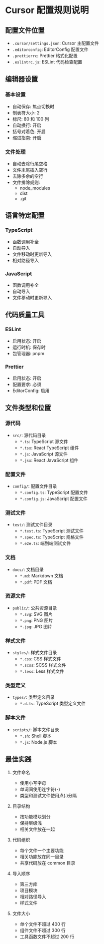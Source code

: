 # Cursor 配置规则说明

## 配置文件位置

- `.cursor/settings.json`: Cursor 主配置文件
- `.editorconfig`: EditorConfig 配置文件
- `.prettierrc`: Prettier 格式化配置
- `.eslintrc.js`: ESLint 代码检查配置

## 编辑器设置

### 基本设置

- 自动保存: 焦点切换时
- 制表符大小: 2
- 标尺: 80 和 100 列
- 自动换行: 开启
- 括号对着色: 开启
- 缩进指南: 开启

### 文件处理

- 自动去除行尾空格
- 文件末尾插入空行
- 去除多余的空行
- 文件排除规则:
  - node_modules
  - dist
  - .git

## 语言特定配置

### TypeScript

- 函数调用补全
- 自动导入
- 文件移动时更新导入
- 相对路径导入

### JavaScript

- 函数调用补全
- 自动导入
- 文件移动时更新导入

## 代码质量工具

### ESLint

- 启用状态: 开启
- 运行时机: 保存时
- 包管理器: pnpm

### Prettier

- 启用状态: 开启
- 配置要求: 必须
- EditorConfig: 启用

## 文件类型和位置

### 源代码

- `src/`: 源代码目录
  - `*.ts`: TypeScript 源文件
  - `*.tsx`: React TypeScript 组件
  - `*.js`: JavaScript 源文件
  - `*.jsx`: React JavaScript 组件

### 配置文件

- `config/`: 配置文件目录
  - `*.config.ts`: TypeScript 配置文件
  - `*.config.js`: JavaScript 配置文件

### 测试文件

- `test/`: 测试文件目录
  - `*.test.ts`: TypeScript 测试文件
  - `*.spec.ts`: TypeScript 规格文件
  - `*.e2e.ts`: 端到端测试文件

### 文档

- `docs/`: 文档目录
  - `*.md`: Markdown 文档
  - `*.pdf`: PDF 文档

### 资源文件

- `public/`: 公共资源目录
  - `*.svg`: SVG 图片
  - `*.png`: PNG 图片
  - `*.jpg`: JPG 图片

### 样式文件

- `styles/`: 样式文件目录
  - `*.css`: CSS 样式文件
  - `*.scss`: SCSS 样式文件
  - `*.less`: Less 样式文件

### 类型定义

- `types/`: 类型定义目录
  - `*.d.ts`: TypeScript 类型定义文件

### 脚本文件

- `scripts/`: 脚本文件目录
  - `*.sh`: Shell 脚本
  - `*.js`: Node.js 脚本

## 最佳实践

1. 文件命名

   - 使用小写字母
   - 单词间使用连字符(-)
   - 类型和测试文件使用点(.)分隔

2. 目录结构

   - 按功能模块划分
   - 保持层级浅
   - 相关文件放在一起

3. 代码组织

   - 每个文件一个主要功能
   - 相关功能放在同一目录
   - 共享代码放在 common 目录

4. 导入顺序

   - 第三方库
   - 项目模块
   - 相对路径导入
   - 样式文件

5. 文件大小
   - 单个文件不超过 400 行
   - 组件文件不超过 300 行
   - 工具函数文件不超过 200 行
